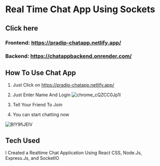 # Real Time Chat App Using Sockets 
## Click here
### Frontend: https://pradip-chatapp.netlify.app/
### Backend: https://chatappbackend.onrender.com/

## How To Use Chat App
1. Just Click on https://pradip-chatapp.netlify.app/

1. Just Enter Name And Login
![chrome_cQZCC0Jp1l](https://user-images.githubusercontent.com/60803643/203852605-d4e4df5d-273b-4d7b-8159-f50d319f9a96.png)

2. Tell Your Friend To Join 

3. You can start chatting now

![BIY9fiJElV](https://user-images.githubusercontent.com/60803643/214392650-ff03ed70-ba24-44cc-a1f4-bb571dfc5b6c.gif)




## Tech Used
I Created a Realtime Chat Application Using React CSS, Node.Js, Express.Js, and SocketIO





